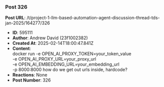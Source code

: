 ### Post 326
**Post URL**: /t/project-1-llm-based-automation-agent-discussion-thread-tds-jan-2025/164277/326
- **ID**: 595111
- **Author**: Andrew David (23f1002382)
- **Created At**: 2025-02-14T18:00:47.841Z
- **Content**:  
  docker run -e OPEN_AI_PROXY_TOKEN=your_token_value <br>
-e OPEN_AI_PROXY_URL=your_proxy_url <br>
-e OPEN_AI_EMBEDDING_URL=your_embedding_url <br>
-p 8000:8000
how do we get out urls inside, hardcode?
- **Reactions**: None
- **Post Number**: 326

